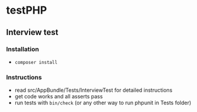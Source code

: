 # testPHP

## Interview test

### Installation
- `composer install`

### Instructions
- read src/AppBundle/Tests/InterviewTest for detailed instructions
- get code works and all asserts pass
- run tests with `bin/check` (or any other way to run phpunit in Tests folder)
